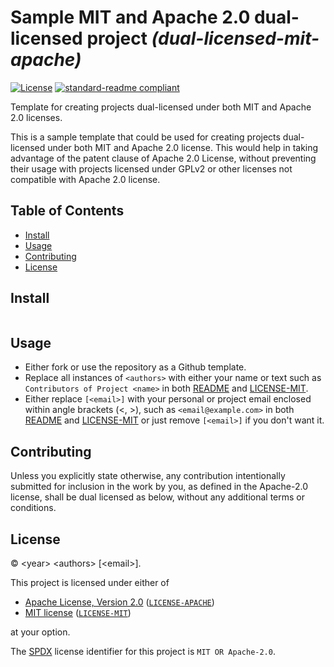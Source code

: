 <!--
SPDX-FileCopyrightText: 2021 Arnav Yash Chandra <arnavyash2004@outlook.com>

SPDX-License-Identifier: MIT OR Apache-2.0
-->

# Sample MIT and Apache 2.0 dual-licensed project _(dual-licensed-mit-apache)_

[![License](https://img.shields.io/badge/license-MIT%2FApache--2.0-informational?style=flat-square)](COPYRIGHT.md)
[![standard-readme compliant](https://img.shields.io/badge/readme%20style-standard-brightgreen.svg?style=flat-square)](https://github.com/RichardLitt/standard-readme)

Template for creating projects dual-licensed under both MIT and Apache 2.0
licenses.

This is a sample template that could be used for creating projects dual-licensed
under both MIT and Apache 2.0 license. This would help in taking advantage of
the patent clause of Apache 2.0 License, without preventing their usage with
projects licensed under GPLv2 or other licenses not compatible with Apache 2.0
license.

## Table of Contents

- [Install](#install)
- [Usage](#usage)
- [Contributing](#contributing)
- [License](#license)

## Install

```

```

## Usage

- Either fork or use the repository as a Github template.
- Replace all instances of `<authors>` with either your name or text such as
  `Contributors of Project <name>` in both [README](README.md) and [LICENSE-MIT](LICENSE-MIT).
- Either replace `[<email>]` with your personal or project email enclosed within
  angle brackets (\<, \>), such as `<email@example.com>` in both [README](README.md) and
  [LICENSE-MIT](LICENSE-MIT) or just remove
  `[<email>]` if you don't want it.

## Contributing

Unless you explicitly state otherwise, any contribution intentionally submitted
for inclusion in the work by you, as defined in the Apache-2.0 license, shall be
dual licensed as below, without any additional terms or conditions.

## License

&copy; \<year\> \<authors\> \[\<email\>].

This project is licensed under either of

- [Apache License, Version 2.0](https://www.apache.org/licenses/LICENSE-2.0) ([`LICENSE-APACHE`](LICENSE-APACHE))
- [MIT license](https://opensource.org/licenses/MIT) ([`LICENSE-MIT`](LICENSE-MIT))

at your option.

The [SPDX](https://spdx.dev) license identifier for this project is `MIT OR Apache-2.0`.
